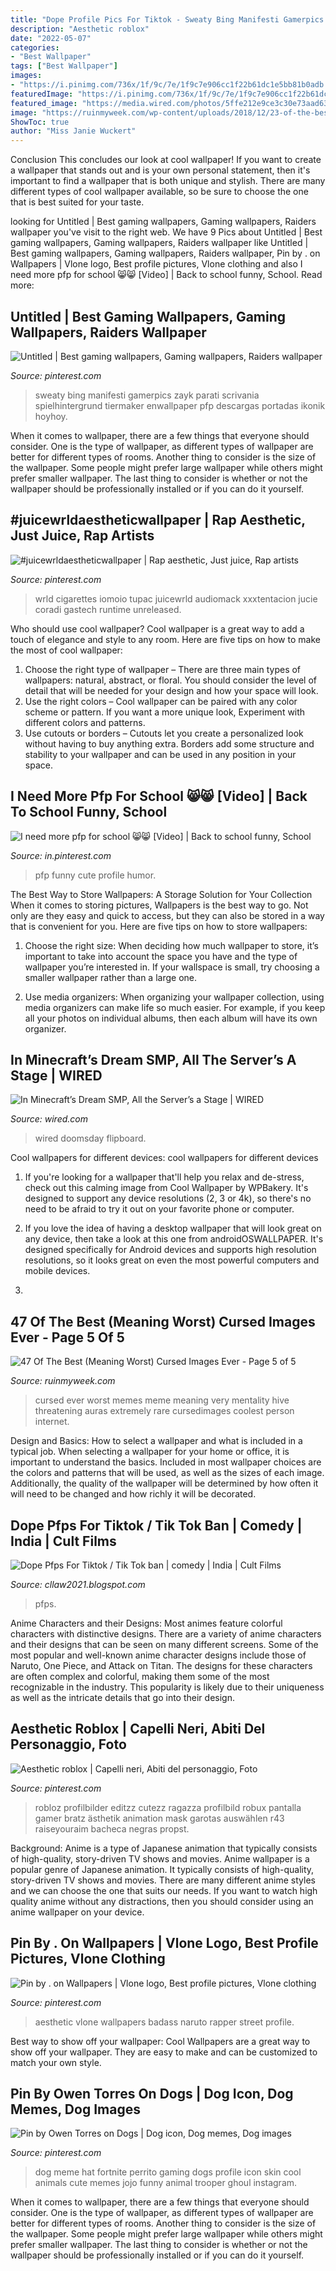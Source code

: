 ```yaml
---
title: "Dope Profile Pics For Tiktok - Sweaty Bing Manifesti Gamerpics Zayk Parati Scrivania Spielhintergrund Tiermaker Enwallpaper Pfp Descargas Portadas Ikonik Hoyhoy"
description: "Aesthetic roblox"
date: "2022-05-07"
categories:
- "Best Wallpaper"
tags: ["Best Wallpaper"]
images:
- "https://i.pinimg.com/736x/1f/9c/7e/1f9c7e906cc1f22b61dc1e5bb81b0adb.jpg"
featuredImage: "https://i.pinimg.com/736x/1f/9c/7e/1f9c7e906cc1f22b61dc1e5bb81b0adb.jpg"
featured_image: "https://media.wired.com/photos/5ffe212e9ce3c30e73aad63c/191:100/w_1280,c_limit/games_dream-smp.jpg?mbid=social_retweet"
image: "https://ruinmyweek.com/wp-content/uploads/2018/12/23-of-the-best-meaning-worst-cursed-images-ever-4.jpg"
ShowToc: true
author: "Miss Janie Wuckert"
---
```



Conclusion
This concludes our look at cool wallpaper! If you want to create a wallpaper that stands out and is your own personal statement, then it's important to find a wallpaper that is both unique and stylish. There are many different types of cool wallpaper available, so be sure to choose the one that is best suited for your taste.

	

		
looking for Untitled | Best gaming wallpapers, Gaming wallpapers, Raiders wallpaper you've visit to the right web. We have 9 Pics about Untitled | Best gaming wallpapers, Gaming wallpapers, Raiders wallpaper like Untitled | Best gaming wallpapers, Gaming wallpapers, Raiders wallpaper, Pin by . on Wallpapers | Vlone logo, Best profile pictures, Vlone clothing and also I need more pfp for school 😸😸 [Video] | Back to school funny, School. Read more:
		
    
## Untitled | Best Gaming Wallpapers, Gaming Wallpapers, Raiders Wallpaper

<img loading=lazy src="https://i.pinimg.com/736x/18/6a/17/186a17d76ad7cab6abfbaf8ede7d7d62.jpg" onerror="this.onerror=null;this.src='https://tse2.mm.bing.net/th?id=OIP.L_bS9USCX6tWmn3YcNxx2gHaNK&amp;pid=15.1';" alt="Untitled | Best gaming wallpapers, Gaming wallpapers, Raiders wallpaper">

_Source: pinterest.com_

>sweaty bing manifesti gamerpics zayk parati scrivania spielhintergrund tiermaker enwallpaper pfp descargas portadas ikonik hoyhoy. 

	

When it comes to wallpaper, there are a few things that everyone should consider. One is the type of wallpaper, as different types of wallpaper are better for different types of rooms. Another thing to consider is the size of the wallpaper. Some people might prefer large wallpaper while others might prefer smaller wallpaper. The last thing to consider is whether or not the wallpaper should be professionally installed or if you can do it yourself.

    
## #juicewrldaestheticwallpaper | Rap Aesthetic, Just Juice, Rap Artists

<img loading=lazy src="https://i.pinimg.com/736x/1f/9c/7e/1f9c7e906cc1f22b61dc1e5bb81b0adb.jpg" onerror="this.onerror=null;this.src='https://tse3.mm.bing.net/th?id=OIP.RG5xHb6p_iT5IJr8xRS6YgHaHZ&amp;pid=15.1';" alt="#juicewrldaestheticwallpaper | Rap aesthetic, Just juice, Rap artists">

_Source: pinterest.com_

>wrld cigarettes iomoio tupac juicewrld audiomack xxxtentacion jucie coradi gastech runtime unreleased. 

	

Who should use cool wallpaper?
Cool wallpaper is a great way to add a touch of elegance and style to any room. Here are five tips on how to make the most of cool wallpaper: 
1) Choose the right type of wallpaper – There are three main types of wallpapers: natural, abstract, or floral. You should consider the level of detail that will be needed for your design and how your space will look. 
2) Use the right colors – Cool wallpaper can be paired with any color scheme or pattern. If you want a more unique look, Experiment with different colors and patterns. 
3) Use cutouts or borders – Cutouts let you create a personalized look without having to buy anything extra. Borders add some structure and stability to your wallpaper and can be used in any position in your space.

    
## I Need More Pfp For School 😸😸 [Video] | Back To School Funny, School

<img loading=lazy src="https://i.pinimg.com/736x/eb/43/1e/eb431e08b29efe8327ae1b0e79aa70e8.jpg" onerror="this.onerror=null;this.src='https://tse3.mm.bing.net/th?id=OIP.wjNQu5MVgvMwvaVljodmwQHaNK&amp;pid=15.1';" alt="I need more pfp for school 😸😸 [Video] | Back to school funny, School">

_Source: in.pinterest.com_

>pfp funny cute profile humor. 

	

The Best Way to Store Wallpapers: A Storage Solution for Your Collection
When it comes to storing pictures, Wallpapers is the best way to go. Not only are they easy and quick to access, but they can also be stored in a way that is convenient for you. Here are five tips on how to store wallpapers:
1) Choose the right size: When deciding how much wallpaper to store, it’s important to take into account the space you have and the type of wallpaper you’re interested in. If your wallspace is small, try choosing a smaller wallpaper rather than a large one.

2) Use media organizers: When organizing your wallpaper collection, using media organizers can make life so much easier. For example, if you keep all your photos on individual albums, then each album will have its own organizer.

    
## In Minecraft’s Dream SMP, All The Server’s A Stage | WIRED

<img loading=lazy src="https://media.wired.com/photos/5ffe212e9ce3c30e73aad63c/191:100/w_1280,c_limit/games_dream-smp.jpg?mbid=social_retweet" onerror="this.onerror=null;this.src='https://tse4.mm.bing.net/th?id=OIP.yXs2kpqNlNs9nJ_er34uDAHaD4&amp;pid=15.1';" alt="In Minecraft’s Dream SMP, All the Server’s a Stage | WIRED">

_Source: wired.com_

>wired doomsday flipboard. 

	

Cool wallpapers for different devices:
cool wallpapers for different devices 

1. If you're looking for a wallpaper that'll help you relax and de-stress, check out this calming image from Cool Wallpaper by WPBakery. It's designed to support any device resolutions (2, 3 or 4k), so there's no need to be afraid to try it out on your favorite phone or computer.

2. If you love the idea of having a desktop wallpaper that will look great on any device, then take a look at this one from androidOSWALLPAPER. It's designed specifically for Android devices and supports high resolution resolutions, so it looks great on even the most powerful computers and mobile devices.

3.

    
## 47 Of The Best (Meaning Worst) Cursed Images Ever - Page 5 Of 5

<img loading=lazy src="https://ruinmyweek.com/wp-content/uploads/2018/12/23-of-the-best-meaning-worst-cursed-images-ever-4.jpg" onerror="this.onerror=null;this.src='https://tse4.mm.bing.net/th?id=OIP.6SX7Y5TL76rQNv_IVizmqwHaI9&amp;pid=15.1';" alt="47 Of The Best (Meaning Worst) Cursed Images Ever - Page 5 of 5">

_Source: ruinmyweek.com_

>cursed ever worst memes meme meaning very mentality hive threatening auras extremely rare cursedimages coolest person internet. 

	

Design and Basics: How to select a wallpaper and what is included in a typical job.
When selecting a wallpaper for your home or office, it is important to understand the basics. Included in most wallpaper choices are the colors and patterns that will be used, as well as the sizes of each image. Additionally, the quality of the wallpaper will be determined by how often it will need to be changed and how richly it will be decorated.

    
## Dope Pfps For Tiktok / Tik Tok Ban | Comedy | India | Cult Films

<img loading=lazy src="https://i.ytimg.com/vi/1NRDOyTrhDs/maxresdefault.jpg" onerror="this.onerror=null;this.src='https://tse2.mm.bing.net/th?id=OIP.MGFlNxmR6FuR68hlaS452AHaEK&amp;pid=15.1';" alt="Dope Pfps For Tiktok / Tik Tok ban | comedy | India | Cult Films">

_Source: cllaw2021.blogspot.com_

>pfps. 

	

Anime Characters and their Designs: Most animes feature colorful characters with distinctive designs.
There are a variety of anime characters and their designs that can be seen on many different screens. Some of the most popular and well-known anime character designs include those of Naruto, One Piece, and Attack on Titan. The designs for these characters are often complex and colorful, making them some of the most recognizable in the industry. This popularity is likely due to their uniqueness as well as the intricate details that go into their design.

    
## Aesthetic Roblox | Capelli Neri, Abiti Del Personaggio, Foto

<img loading=lazy src="https://i.pinimg.com/736x/30/01/ce/3001cec90dcfec78333a594d5c479145.jpg" onerror="this.onerror=null;this.src='https://tse1.mm.bing.net/th?id=OIP.8GiuKSMUYWQXYyvP0g9OSQAAAA&amp;pid=15.1';" alt="Aesthetic roblox | Capelli neri, Abiti del personaggio, Foto">

_Source: pinterest.com_

>robloz profilbilder editzz cutezz ragazza profilbild robux pantalla gamer bratz ästhetik animation mask garotas auswählen r43 raiseyouraim bacheca negras propst. 

	

Background: Anime is a type of Japanese animation that typically consists of high-quality, story-driven TV shows and movies.
Anime wallpaper is a popular genre of Japanese animation. It typically consists of high-quality, story-driven TV shows and movies. There are many different anime styles and we can choose the one that suits our needs. If you want to watch high quality anime without any distractions, then you should consider using an anime wallpaper on your device.

    
## Pin By . On Wallpapers | Vlone Logo, Best Profile Pictures, Vlone Clothing

<img loading=lazy src="https://i.pinimg.com/736x/41/a5/f8/41a5f84c6f6b54b01d80c7175257dd62.jpg" onerror="this.onerror=null;this.src='https://tse4.mm.bing.net/th?id=OIP.tAGzMSqa9StYhsOXhGAYKwHaNJ&amp;pid=15.1';" alt="Pin by . on Wallpapers | Vlone logo, Best profile pictures, Vlone clothing">

_Source: pinterest.com_

>aesthetic vlone wallpapers badass naruto rapper street profile. 

	

Best way to show off your wallpaper:
Cool Wallpapers are a great way to show off your wallpaper. They are easy to make and can be customized to match your own style.

    
## Pin By Owen Torres On Dogs | Dog Icon, Dog Memes, Dog Images

<img loading=lazy src="https://i.pinimg.com/736x/fa/b4/0f/fab40fdc881ed78b7fb2184f2cd33da6.jpg" onerror="this.onerror=null;this.src='https://tse2.mm.bing.net/th?id=OIP.MN8qghfVjZsfULEuxegSlgAAAA&amp;pid=15.1';" alt="Pin by Owen Torres on Dogs | Dog icon, Dog memes, Dog images">

_Source: pinterest.com_

>dog meme hat fortnite perrito gaming dogs profile icon skin cool animals cute memes jojo funny animal trooper ghoul instagram. 

	

When it comes to wallpaper, there are a few things that everyone should consider. One is the type of wallpaper, as different types of wallpaper are better for different types of rooms. Another thing to consider is the size of the wallpaper. Some people might prefer large wallpaper while others might prefer smaller wallpaper. The last thing to consider is whether or not the wallpaper should be professionally installed or if you can do it yourself.

